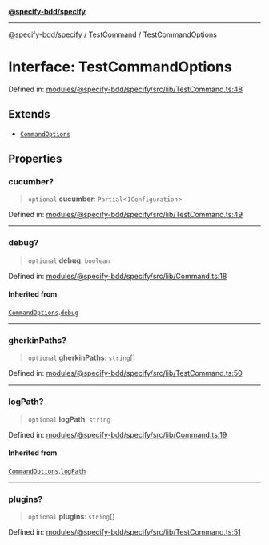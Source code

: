 [**@specify-bdd/specify**](../../README.md)

***

[@specify-bdd/specify](../../modules.md) / [TestCommand](../README.md) / TestCommandOptions

# Interface: TestCommandOptions

Defined in: [modules/@specify-bdd/specify/src/lib/TestCommand.ts:48](https://github.com/specify-bdd/specify-core/blob/901907d0662170f02eae5f003164a5af893b99aa/modules/@specify-bdd/specify/src/lib/TestCommand.ts#L48)

## Extends

- [`CommandOptions`](../../Command/interfaces/CommandOptions.md)

## Properties

### cucumber?

> `optional` **cucumber**: `Partial`\<`IConfiguration`\>

Defined in: [modules/@specify-bdd/specify/src/lib/TestCommand.ts:49](https://github.com/specify-bdd/specify-core/blob/901907d0662170f02eae5f003164a5af893b99aa/modules/@specify-bdd/specify/src/lib/TestCommand.ts#L49)

***

### debug?

> `optional` **debug**: `boolean`

Defined in: [modules/@specify-bdd/specify/src/lib/Command.ts:18](https://github.com/specify-bdd/specify-core/blob/901907d0662170f02eae5f003164a5af893b99aa/modules/@specify-bdd/specify/src/lib/Command.ts#L18)

#### Inherited from

[`CommandOptions`](../../Command/interfaces/CommandOptions.md).[`debug`](../../Command/interfaces/CommandOptions.md#debug)

***

### gherkinPaths?

> `optional` **gherkinPaths**: `string`[]

Defined in: [modules/@specify-bdd/specify/src/lib/TestCommand.ts:50](https://github.com/specify-bdd/specify-core/blob/901907d0662170f02eae5f003164a5af893b99aa/modules/@specify-bdd/specify/src/lib/TestCommand.ts#L50)

***

### logPath?

> `optional` **logPath**: `string`

Defined in: [modules/@specify-bdd/specify/src/lib/Command.ts:19](https://github.com/specify-bdd/specify-core/blob/901907d0662170f02eae5f003164a5af893b99aa/modules/@specify-bdd/specify/src/lib/Command.ts#L19)

#### Inherited from

[`CommandOptions`](../../Command/interfaces/CommandOptions.md).[`logPath`](../../Command/interfaces/CommandOptions.md#logpath)

***

### plugins?

> `optional` **plugins**: `string`[]

Defined in: [modules/@specify-bdd/specify/src/lib/TestCommand.ts:51](https://github.com/specify-bdd/specify-core/blob/901907d0662170f02eae5f003164a5af893b99aa/modules/@specify-bdd/specify/src/lib/TestCommand.ts#L51)
